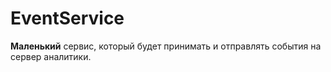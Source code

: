 # EventService
**Маленький** сервис, который будет принимать и отправлять события на сервер аналитики.  
